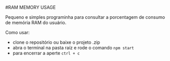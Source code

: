 #RAM MEMORY USAGE

Pequeno e simples programinha para consultar a porcentagem de consumo de memória RAM do usuário.

Como usar:

 * clone o repositório ou baixe o projeto .zip
 * abra o terminal na pasta raíz e rode o comando ```npm start```
 * para encerrar a aperte ```ctrl + c```